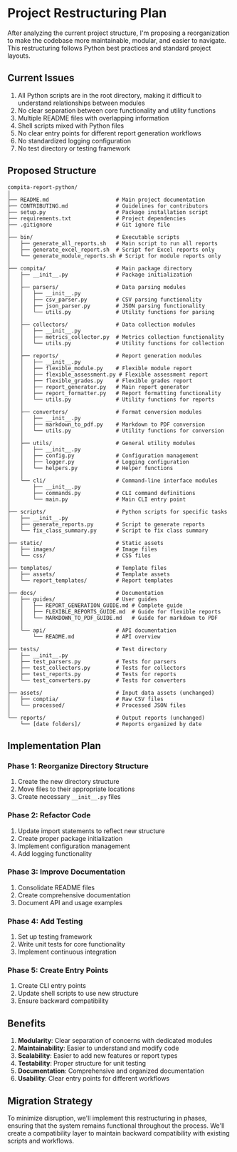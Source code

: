 # Project Restructuring Plan

After analyzing the current project structure, I'm proposing a reorganization to make the codebase more maintainable, modular, and easier to navigate. This restructuring follows Python best practices and standard project layouts.

## Current Issues

1. All Python scripts are in the root directory, making it difficult to understand relationships between modules
2. No clear separation between core functionality and utility functions
3. Multiple README files with overlapping information
4. Shell scripts mixed with Python files
5. No clear entry points for different report generation workflows
6. No standardized logging configuration
7. No test directory or testing framework

## Proposed Structure

```
compita-report-python/
│
├── README.md                     # Main project documentation
├── CONTRIBUTING.md               # Guidelines for contributors
├── setup.py                      # Package installation script
├── requirements.txt              # Project dependencies
├── .gitignore                    # Git ignore file
│
├── bin/                          # Executable scripts
│   ├── generate_all_reports.sh   # Main script to run all reports
│   ├── generate_excel_report.sh  # Script for Excel reports only
│   └── generate_module_reports.sh # Script for module reports only
│
├── compita/                      # Main package directory
│   ├── __init__.py               # Package initialization
│   │
│   ├── parsers/                  # Data parsing modules
│   │   ├── __init__.py
│   │   ├── csv_parser.py         # CSV parsing functionality
│   │   ├── json_parser.py        # JSON parsing functionality
│   │   └── utils.py              # Utility functions for parsing
│   │
│   ├── collectors/               # Data collection modules
│   │   ├── __init__.py
│   │   ├── metrics_collector.py  # Metrics collection functionality
│   │   └── utils.py              # Utility functions for collection
│   │
│   ├── reports/                  # Report generation modules
│   │   ├── __init__.py
│   │   ├── flexible_module.py    # Flexible module report
│   │   ├── flexible_assessment.py # Flexible assessment report
│   │   ├── flexible_grades.py    # Flexible grades report
│   │   ├── report_generator.py   # Main report generator
│   │   ├── report_formatter.py   # Report formatting functionality
│   │   └── utils.py              # Utility functions for reports
│   │
│   ├── converters/               # Format conversion modules
│   │   ├── __init__.py
│   │   ├── markdown_to_pdf.py    # Markdown to PDF conversion
│   │   └── utils.py              # Utility functions for conversion
│   │
│   ├── utils/                    # General utility modules
│   │   ├── __init__.py
│   │   ├── config.py             # Configuration management
│   │   ├── logger.py             # Logging configuration
│   │   └── helpers.py            # Helper functions
│   │
│   └── cli/                      # Command-line interface modules
│       ├── __init__.py
│       ├── commands.py           # CLI command definitions
│       └── main.py               # Main CLI entry point
│
├── scripts/                      # Python scripts for specific tasks
│   ├── __init__.py
│   ├── generate_reports.py       # Script to generate reports
│   └── fix_class_summary.py      # Script to fix class summary
│
├── static/                       # Static assets
│   ├── images/                   # Image files
│   └── css/                      # CSS files
│
├── templates/                    # Template files
│   ├── assets/                   # Template assets
│   └── report_templates/         # Report templates
│
├── docs/                         # Documentation
│   ├── guides/                   # User guides
│   │   ├── REPORT_GENERATION_GUIDE.md # Complete guide
│   │   ├── FLEXIBLE_REPORTS_GUIDE.md  # Guide for flexible reports
│   │   └── MARKDOWN_TO_PDF_GUIDE.md   # Guide for markdown to PDF
│   │
│   └── api/                      # API documentation
│       └── README.md             # API overview
│
├── tests/                        # Test directory
│   ├── __init__.py
│   ├── test_parsers.py           # Tests for parsers
│   ├── test_collectors.py        # Tests for collectors
│   ├── test_reports.py           # Tests for reports
│   └── test_converters.py        # Tests for converters
│
├── assets/                       # Input data assets (unchanged)
│   ├── comptia/                  # Raw CSV files
│   └── processed/                # Processed JSON files
│
└── reports/                      # Output reports (unchanged)
    └── [date folders]/           # Reports organized by date
```

## Implementation Plan

### Phase 1: Reorganize Directory Structure
1. Create the new directory structure
2. Move files to their appropriate locations
3. Create necessary `__init__.py` files

### Phase 2: Refactor Code
1. Update import statements to reflect new structure
2. Create proper package initialization
3. Implement configuration management
4. Add logging functionality

### Phase 3: Improve Documentation
1. Consolidate README files
2. Create comprehensive documentation
3. Document API and usage examples

### Phase 4: Add Testing
1. Set up testing framework
2. Write unit tests for core functionality
3. Implement continuous integration

### Phase 5: Create Entry Points
1. Create CLI entry points
2. Update shell scripts to use new structure
3. Ensure backward compatibility

## Benefits

1. **Modularity**: Clear separation of concerns with dedicated modules
2. **Maintainability**: Easier to understand and modify code
3. **Scalability**: Easier to add new features or report types
4. **Testability**: Proper structure for unit testing
5. **Documentation**: Comprehensive and organized documentation
6. **Usability**: Clear entry points for different workflows

## Migration Strategy

To minimize disruption, we'll implement this restructuring in phases, ensuring that the system remains functional throughout the process. We'll create a compatibility layer to maintain backward compatibility with existing scripts and workflows.
